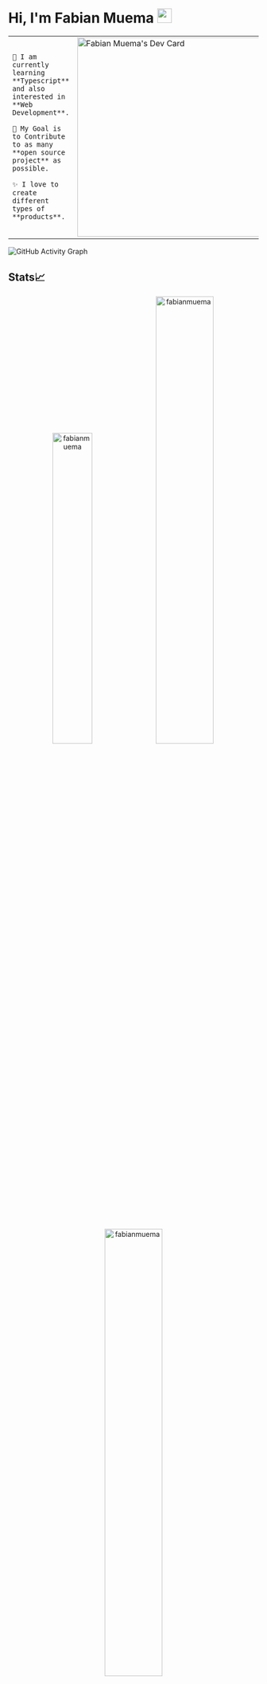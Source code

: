 # Hi, I'm Fabian Muema <img src="https://github.com/TheDudeThatCode/TheDudeThatCode/blob/master/Assets/Hi.gif" width="29px">

<table>
<tr>
  <td valign="center">
  
    🌱 I am currently learning **Typescript** and also interested in **Web Development**.
    
    🎯 My Goal is to Contribute to as many **open source project** as possible.
    
    ✨ I love to create different types of **products**.
    
<td >
   <a href="https://app.daily.dev/fabianmuema"><img src="https://api.daily.dev/devcards/47309807ed6e4df6813ccff15bef01a4.png?r=qiu" width="400" alt="Fabian Muema's Dev Card"/></a>
  </td>

</tr>
</table>

![GitHub Activity Graph](https://activity-graph.herokuapp.com/graph?username=fabianmuema&theme=dracula&hide_border=true)

## Stats📈
<p align="center">
<img width="40%" src="https://github-readme-stats.vercel.app/api/top-langs?username=fabianmuema&show_icons=true&theme=dracula&title_color=ff8000&text_color=ffffff&bg_color=6a6a6a&locale=en&layout=compact&hide_border=true" alt="fabianmuema" /> 
<img width="48%" src="https://github-readme-stats.vercel.app/api?username=fabianmuema&show_icons=true&theme=dracula&title_color=ff8000&text_color=ffffff&bg_color=6a6a6a&locale=en&hide_border=true" alt="fabianmuema" />
<img width="48%" src="https://github-readme-streak-stats.herokuapp.com/?user=fabianmuema&theme=highcontrast&hide_border=true" alt="fabianmuema" />
</p>


<!--START_SECTION:activity-->
<!--END_SECTION:activity-->

## Connect With Me👋🏼

<p align="left">  
<a href="https://twitter.com/fabianmurema" target="blank"><img src="https://img.icons8.com/color/35/000000/twitter--v2.png"/></a>
<a href="https://linkedin.com/in/fabianmuema" target="blank"><img src="https://img.icons8.com/color/35/000000/linkedin.png"/></a>
<a href="https://leetcode.com/fabianmuema/" target="blank"><img src="https://cdn.iconscout.com/icon/free/png-256/leetcode-3629476-3031539.png" alt="Astro08" height="35" width="35"/></a>
<a href="https://www.instagram.com/fabianmuema/" target="blank"><img src="https://img.icons8.com/fluency/35/000000/instagram-new.png"/></a>
  </p>

### Languages✍🏼

<img src="https://img.icons8.com/color/35/000000/html-5--v1.png"/><img src="https://img.icons8.com/color/35/000000/css3.png"/><img src="https://img.icons8.com/fluency/35/000000/laravel.png"/><img src="https://img.icons8.com/glyph-neue/35/000000/php.png"/><img src="https://img.icons8.com/doodle/35/000000/api.png"/>

### DevOps & Cloud Tools⚒️

<img src="https://img.icons8.com/fluency/35/000000/visual-studio-code-2019.png"/> <img src="https://img.icons8.com/color/35/000000/intellij-idea.png"/> <img src="https://img.icons8.com/color/35/000000/google-cloud.png"/> <img src="https://img.icons8.com/color/35/000000/figma--v2.png"/> <img src="https://img.icons8.com/color/35/000000/git.png"/> <img src="https://img.icons8.com/color/35/000000/github.png"/> <img src="https://img.icons8.com/cute-clipart/35/000000/canva.png"/> 

## Support Me💰

<a href="https://www.buymeacoffee.com/bhFcBus" target="_blank"><img src="https://cdn.buymeacoffee.com/buttons/v2/default-yellow.png" alt="Buy Me A Coffee" width="250" ></a>
